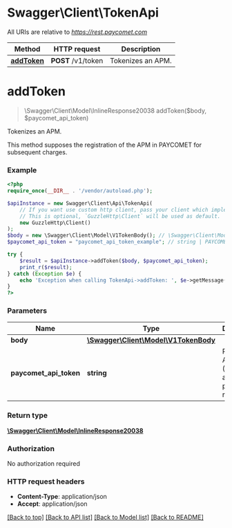 # Swagger\Client\TokenApi

All URIs are relative to *https://rest.paycomet.com*

Method | HTTP request | Description
------------- | ------------- | -------------
[**addToken**](TokenApi.md#addtoken) | **POST** /v1/token | Tokenizes an APM.

# **addToken**
> \Swagger\Client\Model\InlineResponse20038 addToken($body, $paycomet_api_token)

Tokenizes an APM.

This method supposes the registration of the APM in PAYCOMET for subsequent charges.

### Example
```php
<?php
require_once(__DIR__ . '/vendor/autoload.php');

$apiInstance = new Swagger\Client\Api\TokenApi(
    // If you want use custom http client, pass your client which implements `GuzzleHttp\ClientInterface`.
    // This is optional, `GuzzleHttp\Client` will be used as default.
    new GuzzleHttp\Client()
);
$body = new \Swagger\Client\Model\V1TokenBody(); // \Swagger\Client\Model\V1TokenBody | 
$paycomet_api_token = "paycomet_api_token_example"; // string | PAYCOMET API key (Token actions privilege required)

try {
    $result = $apiInstance->addToken($body, $paycomet_api_token);
    print_r($result);
} catch (Exception $e) {
    echo 'Exception when calling TokenApi->addToken: ', $e->getMessage(), PHP_EOL;
}
?>
```

### Parameters

Name | Type | Description  | Notes
------------- | ------------- | ------------- | -------------
 **body** | [**\Swagger\Client\Model\V1TokenBody**](../Model/V1TokenBody.md)|  | [optional]
 **paycomet_api_token** | **string**| PAYCOMET API key (Token actions privilege required) | [optional]

### Return type

[**\Swagger\Client\Model\InlineResponse20038**](../Model/InlineResponse20038.md)

### Authorization

No authorization required

### HTTP request headers

 - **Content-Type**: application/json
 - **Accept**: application/json

[[Back to top]](#) [[Back to API list]](../../README.md#documentation-for-api-endpoints) [[Back to Model list]](../../README.md#documentation-for-models) [[Back to README]](../../README.md)

